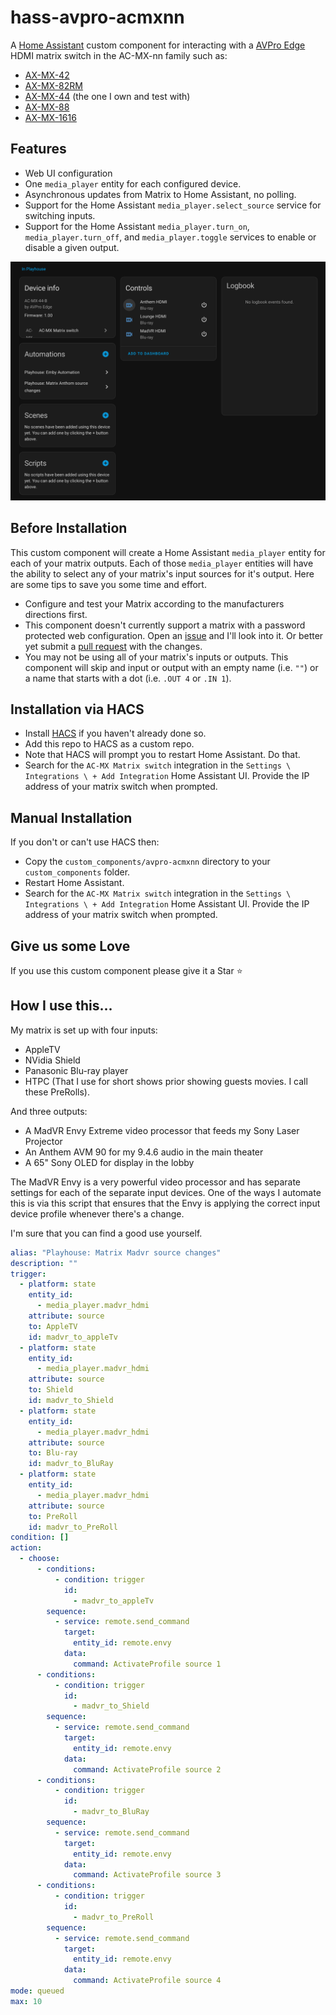 # hass-avpro-acmxnn
A [Home Assistant](https://www.home-assistant.io/) custom component for interacting with a [AVPro Edge](https://avproedge.com/) HDMI matrix switch in the AC-MX-nn family such as:

- [AX-MX-42](https://avproedge.com/products/ac-mx-42)
- [AX-MX-82RM](https://avproedge.com/products/ac-mx-82rm)
- [AX-MX-44](https://avproedge.com/products/ac-mx-44) (the one I own and test with)
- [AX-MX-88](https://avproedge.com/products/ac-mx-88)
- [AX-MX-1616](https://avproedge.com/products/ac-mx-1616)

## Features
- Web UI configuration
- One `media_player` entity for each configured device.
- Asynchronous updates from Matrix to Home Assistant, no polling.
- Support for the Home Assistant `media_player.select_source` service for switching inputs.
- Support for the Home Assistant `media_player.turn_on`, `media_player.turn_off`, and `media_player.toggle` services to enable or disable a given output.

![Screenshot of the custom component's attributes.](./documentation/images/device-in-ha.png)

## Before Installation
This custom component will create a Home Assistant `media_player` entity for each of your matrix outputs. Each of those `media_player` entities will have the ability to select any of your matrix's input sources for it's output. Here are some tips to save you some time and effort.
 - Configure and test your Matrix according to the manufacturers directions first.
 - This component doesn't currently support a matrix with a password protected web configuration. Open an [issue](https://github.com/toscano/hass-avpro-acmxnn/issues) and I'll look into it. Or better yet submit a [pull request](https://github.com/toscano/hass-avpro-acmxnn/pulls) with the changes.
 - You may not be using all of your matrix's inputs or outputs. This component will skip and input or output with an empty name (i.e. `""`) or a name that starts with a dot (i.e. `.OUT 4` or `.IN 1`).

## Installation via HACS
 - Install [HACS](https://hacs.xyz/) if you haven't already done so.
 - Add this repo to HACS as a custom repo.
 - Note that HACS will prompt you to restart Home Assistant. Do that.
 - Search for the `AC-MX Matrix switch` integration in the `Settings \ Integrations \ + Add Integration` Home Assistant UI. Provide the IP address of your matrix switch when prompted.

## Manual Installation
If you don't or can't use HACS then:
 - Copy the `custom_components/avpro-acmxnn` directory to your `custom_components` folder.
 - Restart Home Assistant.
 - Search for the `AC-MX Matrix switch` integration in the `Settings \ Integrations \ + Add Integration` Home Assistant UI. Provide the IP address of your matrix switch when prompted.

## Give us some Love
If you use this custom component please give it a Star :star:

## How I use this...

My matrix is set up with four inputs:
 - AppleTV
 - NVidia Shield
 - Panasonic Blu-ray player
 - HTPC (That I use for short shows prior showing guests movies. I call these PreRolls).

And three outputs:
 - A MadVR Envy Extreme video processor that feeds my Sony Laser Projector
 - An Anthem AVM 90 for my 9.4.6 audio in the main theater
 - A 65" Sony OLED for display in the lobby

 The MadVR Envy is a very powerful video processor and has separate settings for each of the separate input devices. One of the ways I automate this is via this script that ensures that the Envy is applying the correct input device profile whenever there's a change.

 I'm sure that you can find a good use yourself.

```yaml
alias: "Playhouse: Matrix Madvr source changes"
description: ""
trigger:
  - platform: state
    entity_id:
      - media_player.madvr_hdmi
    attribute: source
    to: AppleTV
    id: madvr_to_appleTv
  - platform: state
    entity_id:
      - media_player.madvr_hdmi
    attribute: source
    to: Shield
    id: madvr_to_Shield
  - platform: state
    entity_id:
      - media_player.madvr_hdmi
    attribute: source
    to: Blu-ray
    id: madvr_to_BluRay
  - platform: state
    entity_id:
      - media_player.madvr_hdmi
    attribute: source
    to: PreRoll
    id: madvr_to_PreRoll
condition: []
action:
  - choose:
      - conditions:
          - condition: trigger
            id:
              - madvr_to_appleTv
        sequence:
          - service: remote.send_command
            target:
              entity_id: remote.envy
            data:
              command: ActivateProfile source 1
      - conditions:
          - condition: trigger
            id:
              - madvr_to_Shield
        sequence:
          - service: remote.send_command
            target:
              entity_id: remote.envy
            data:
              command: ActivateProfile source 2
      - conditions:
          - condition: trigger
            id:
              - madvr_to_BluRay
        sequence:
          - service: remote.send_command
            target:
              entity_id: remote.envy
            data:
              command: ActivateProfile source 3
      - conditions:
          - condition: trigger
            id:
              - madvr_to_PreRoll
        sequence:
          - service: remote.send_command
            target:
              entity_id: remote.envy
            data:
              command: ActivateProfile source 4
mode: queued
max: 10

```